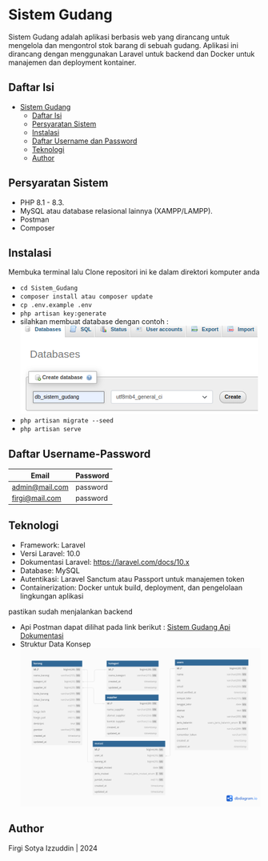# Sistem Gudang

Sistem Gudang adalah aplikasi berbasis web yang dirancang untuk mengelola dan mengontrol stok barang di sebuah gudang. Aplikasi ini dirancang dengan menggunakan Laravel untuk backend dan Docker untuk manajemen dan deployment kontainer.

## Daftar Isi

- [Sistem Gudang](#sistem-gudang)
  - [Daftar Isi](#daftar-isi)
  - [Persyaratan Sistem](#persyaratan-sistem)
  - [Instalasi](#instalasi)
  - [Daftar Username dan Password](#daftar-username-password)
  - [Teknologi](#teknologi)
  - [Author](#author)

## Persyaratan Sistem

- PHP 8.1 - 8.3.
- MySQL atau database relasional lainnya (XAMPP/LAMPP).
- Postman
- Composer

## Instalasi

Membuka terminal lalu
Clone repositori ini ke dalam direktori komputer anda

- `cd Sistem_Gudang`
- `composer install atau composer update` 
- `cp .env.example .env`
- `php artisan key:generate`
- silahkan membuat database dengan contoh : 
  <br>
  <img src="./Dokumentasi/create_db.png">
  <br>
- `php artisan migrate --seed`
- `php artisan serve`

## Daftar Username-Password

| Email             | Password    |
| ----------------- | ----------- |
| admin@mail.com    | password    | 
| firgi@mail.com    | password    |

## Teknologi
- Framework: Laravel
- Versi Laravel: 10.0
- Dokumentasi Laravel: https://laravel.com/docs/10.x
- Database: MySQL
- Autentikasi: Laravel Sanctum atau Passport untuk manajemen token
- Containerization: Docker untuk build, deployment, dan pengelolaan lingkungan aplikasi

pastikan sudah menjalankan backend
- Api Postman dapat dilihat pada link berikut : <a href="https://documenter.getpostman.com/view/23730561/2sA3sAfmwE">Sistem Gudang Api Dokumentasi</a>
- Struktur Data Konsep <br/>
  <img src="./Dokumentasi/schema_db.png">
  

## Author

Firgi Sotya Izzuddin | 2024
